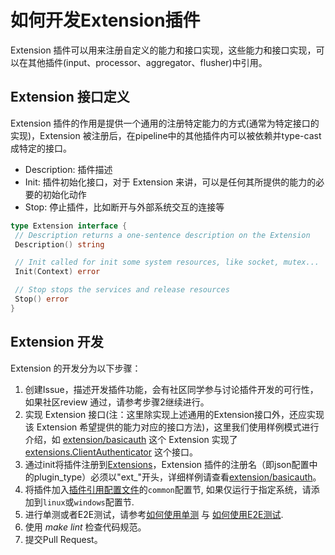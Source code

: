 # 如何开发Extension插件

Extension 插件可以用来注册自定义的能力和接口实现，这些能力和接口实现，可以在其他插件(input、processor、aggregator、flusher)中引用。

## Extension 接口定义

Extension 插件的作用是提供一个通用的注册特定能力的方式(通常为特定接口的实现)，Extension 被注册后，在pipeline中的其他插件内可以被依赖并type-cast成特定的接口。

- Description: 插件描述
- Init: 插件初始化接口，对于 Extension 来讲，可以是任何其所提供的能力的必要的初始化动作
- Stop: 停止插件，比如断开与外部系统交互的连接等

```go
type Extension interface {
 // Description returns a one-sentence description on the Extension
 Description() string

 // Init called for init some system resources, like socket, mutex...
 Init(Context) error

 // Stop stops the services and release resources
 Stop() error
}
```

## Extension 开发

Extension 的开发分为以下步骤：

1. 创建Issue，描述开发插件功能，会有社区同学参与讨论插件开发的可行性，如果社区review 通过，请参考步骤2继续进行。
2. 实现 Extension 接口(注：这里除实现上述通用的Extension接口外，还应实现该 Extension 希望提供的能力对应的接口方法)，这里我们使用样例模式进行介绍，如 [extension/basicauth](https://github.com/alibaba/loongcollector/blob/main/plugins/extension/basicauth/basicauth.go) 这个 Extension 实现了 [extensions.ClientAuthenticator](https://github.com/alibaba/loongcollector/blob/main/pkg/pipeline/extensions/authenticator.go) 这个接口。
3. 通过init将插件注册到[Extensions](https://github.com/alibaba/loongcollector/blob/main/plugin.go)，Extension 插件的注册名（即json配置中的plugin_type）必须以"ext_"开头，详细样例请查看[extension/basicauth](https://github.com/alibaba/loongcollector/blob/main/plugins/extension/basicauth/basicauth.go)。
4. 将插件加入[插件引用配置文件](https://github.com/alibaba/loongcollector/blob/main/plugins.yml)的`common`配置节, 如果仅运行于指定系统，请添加到`linux`或`windows`配置节.
5. 进行单测或者E2E测试，请参考[如何使用单测](../test/unit-test.md) 与 [如何使用E2E测试](../test/e2e-test.md).
6. 使用 *make lint* 检查代码规范。
7. 提交Pull Request。
